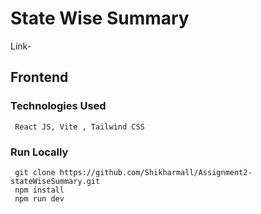 # State Wise Summary  
  Link- 

## Frontend
  ### Technologies Used
     React JS, Vite , Tailwind CSS
  ### Run Locally
     git clone https://github.com/Shikharmall/Assignment2-stateWiseSummary.git
     npm install
     npm run dev

